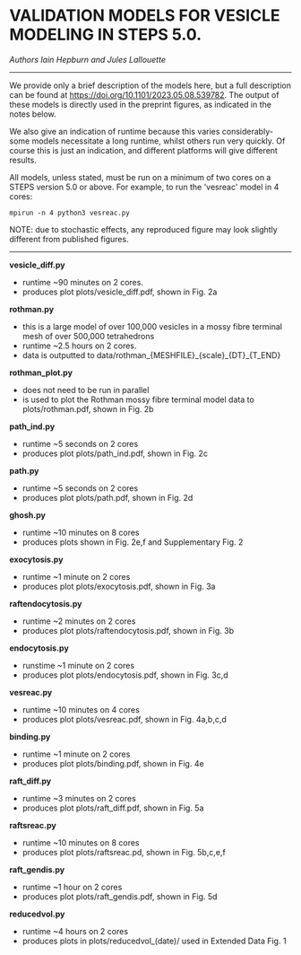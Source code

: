 
# VALIDATION MODELS FOR VESICLE MODELING IN STEPS 5.0. 
*Authors Iain Hepburn and Jules Lallouette*

---------------------------------------------------------------------

We provide only a brief description of the models here, but a full description can be found at https://doi.org/10.1101/2023.05.08.539782. 
The output of these models is directly used in the preprint figures, as indicated in the notes below. 

We also give an indication of runtime because this varies considerably- some models necessitate a long runtime, whilst others run very quickly. Of course this is just an indication, and different platforms will give different results.  

All models, unless stated, must be run on a minimum of two cores on a STEPS version 5.0 or above. For example, to run the 'vesreac' model in 4 cores:
 ```
 mpirun -n 4 python3 vesreac.py
 ```

NOTE: due to stochastic effects, any reproduced figure may look slightly different from published figures. 

---------------------------------------------------------------------


**vesicle_diff.py**
 - runtime ~90 minutes on 2 cores. 
 - produces plot plots/vesicle\_diff.pdf, shown in Fig. 2a

**rothman.py**
 - this is a large model of over 100,000 vesicles in a mossy fibre terminal mesh of over 500,000 tetrahedrons
 - runtime ~2.5 hours on 2 cores.
 - data is outputted to data/rothman\_{MESHFILE}\_{scale}\_{DT}\_{T\_END}

**rothman_plot.py**
 - does not need to be run in parallel
 - is used to plot the Rothman mossy fibre terminal model data to plots/rothman.pdf, shown in Fig. 2b 

**path_ind.py**
 - runtime ~5 seconds on 2 cores 
 - produces plot plots/path\_ind.pdf, shown in Fig. 2c

**path.py**
 - runtime ~5 seconds on 2 cores 
 - produces plot plots/path.pdf, shown in Fig. 2d

**ghosh.py**
 - runtime ~10 minutes on 8 cores
 - produces plots shown in Fig. 2e,f and Supplementary Fig. 2

**exocytosis.py**
 - runtime ~1 minute on 2 cores 
 - produces plot plots/exocytosis.pdf, shown in Fig. 3a

**raftendocytosis.py**
 - runtime ~2 minutes on 2 cores 
 - produces plot plots/raftendocytosis.pdf, shown in Fig. 3b

**endocytosis.py**
 - runstime ~1 minute on 2 cores 
 - produces plot plots/endocytosis.pdf, shown in Fig. 3c,d

**vesreac.py**
 - runtime ~10 minutes on 4 cores
 - produces plot plots/vesreac.pdf, shown in Fig. 4a,b,c,d

**binding.py**
 - runtime ~1 minute on 2 cores
 - produces plot plots/binding.pdf, shown in Fig. 4e

**raft_diff.py**
 - runtime ~3 minutes on 2 cores
 - produces plot plots/raft\_diff.pdf, shown in Fig. 5a

**raftsreac.py**
 - runtime ~10 minutes on 8 cores
 - produces plot plots/raftsreac.pd, shown in Fig. 5b,c,e,f

**raft_gendis.py**
 - runtime ~1 hour on 2 cores
 - produces plot plots/raft\_gendis.pdf, shown in Fig. 5d

**reducedvol.py**
 - runtime ~4 hours on 2 cores
 - produces plots in plots/reducedvol\_(date)/ used in Extended Data Fig. 1




